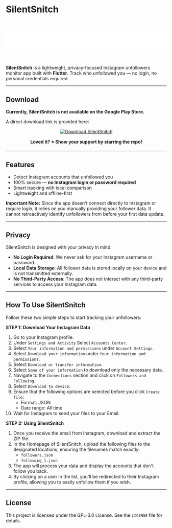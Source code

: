 # SilentSnitch

<br/>

![SilentSnitch Logo](https://github.com/dyingpotato890/SilentSnitch/blob/main/assets/img/logo%20-%20white.png)

<br/>

**SilentSnitch** is a lightweight, privacy-focused Instagram unfollowers monitor app built with **Flutter**. Track who unfollowed you — no login, no personal credentials required.

---

## Download

**Currently, SilentSnitch is not available on the Google Play Store.**

A direct download link is provided here:

<p align="center">
  <a href="https://drive.google.com/drive/u/2/folders/1zIktU557OuIHspF4VLEh9yVFtDI--N90">
    <img src="https://img.shields.io/badge/⬇ Download%20APK-green?style=for-the-badge" alt="Download SilentSnitch" />
  </a>
</p>

<p align="center">
  <strong>Loved it? ⭐️ Show your support by starring the repo!</strong>
</p>

---

## Features

- Detect Instagram accounts that unfollowed you
- 100% secure — **no Instagram login or password required**
- Smart tracking with local comparison
- Lightweight and offline-first

**Important Note:** Since the app doesn't connect directly to Instagram or require login, it relies on you manually providing your follower data. It cannot retroactively identify unfollowers from before your first data update.

---

## Privacy
SilentSnitch is designed with your privacy in mind.

- **No Login Required**: We never ask for your Instagram username or password.
- **Local Data Storage**: All follower data is stored locally on your device and is not transmitted externally.
- **No Third-Party Access**: The app does not interact with any third-party services to access your Instagram data.
  
---

## How To Use SilentSnitch

Follow these two simple steps to start tracking your unfollowers:

**STEP 1: Download Your Instagram Data**

1.  Go to your Instagram profile.
2.  Under `Settings and Activity` Select `Accounts Center`.
3.  Select `Your information and permissions` under `Account Settings`.
4.  Select `Download your information` under `Your information and permissions`.
5.  Select `Download or transfer information`.
6.  Select `Some of your information` to download only the necessary data.
7.  Navigate to the `Connections` section and click on `Followers and Following`.
8.  Select `Download to device`.
9.  Ensure that the following options are selected before you click `Create file`:
    * Format: JSON
    * Date range: All time
10. Wait for Instagram to send your files to your Email.

**STEP 2: Using SilentSnitch**

1.  Once you receive the email from Instagram, download and extract the ZIP file.
2.  In the Homepage of SilentSnitch, upload the following files to the designated locations, ensuring the filenames match exactly:
    * `followers.json`
    * `following_1.json`
3.  The app will process your data and display the accounts that don't follow you back.
4.  By clicking on a user in the list, you'll be redirected to their Instagram profile, allowing you to easily unfollow them if you wish.

---

## License
This project is licensed under the GPL-3.0 License. See the `LICENSE` file for details.  

